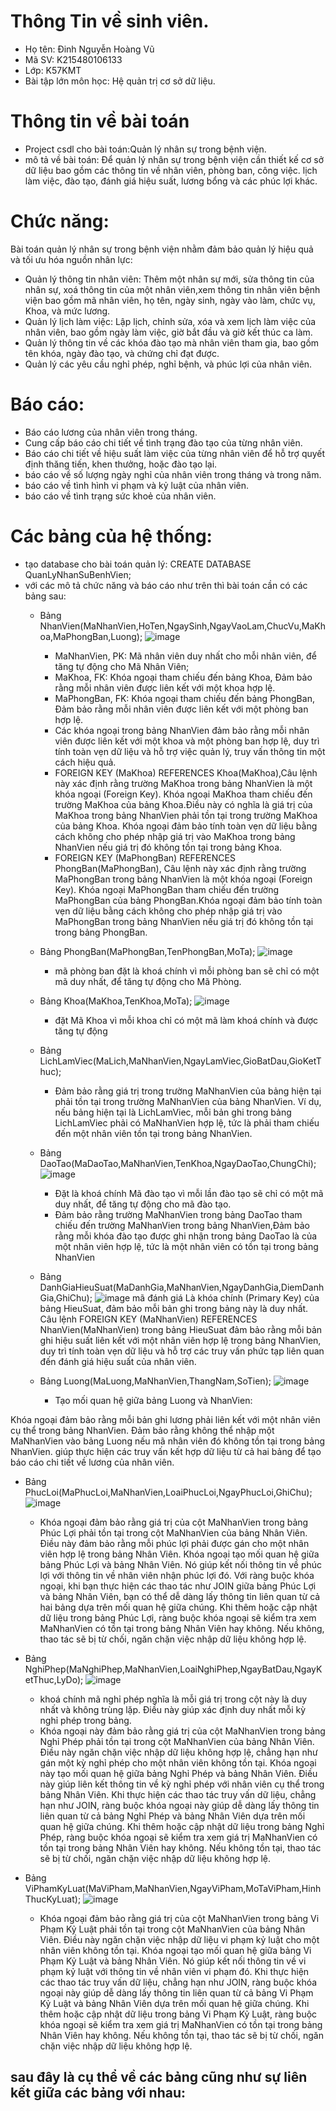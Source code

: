 # Thông Tin về sinh viên.
- Họ tên: Đinh Nguyễn Hoàng Vũ
- Mã SV: K215480106133
- Lớp: K57KMT
- Bài tập lớn môn học: Hệ quản trị cơ sở dữ liệu.

# Thông tin về bài toán
- Project csdl cho bài toán:Quản lý nhân sự trong bệnh viện.
- mô tả về bài toán:
Để quản lý nhân sự trong bệnh viện cần thiết kế cơ sở dữ liệu bao gồm các thông tin về nhân viên, phòng ban, công việc. lịch làm việc, đào tạo, đánh giá hiệu suất, lương bổng và các phúc lợi khác.
# Chức năng:
Bài toán quản lý nhân sự trong bệnh viện nhằm đảm bảo quản lý hiệu quả và tối ưu hóa nguồn nhân lực:
- Quản lý thông tin nhân viên: Thêm một nhân sự mới, sửa thông tin của nhân sự, xoá thông tin của một nhân viên,xem thông tin nhân viên bệnh viện bao gồm mã nhân viên, họ tên, ngày sinh, ngày vào làm, chức vụ, Khoa, và mức lương.
- Quản lý lịch làm việc: Lập lịch, chỉnh sửa, xóa và xem lịch làm việc của nhân viên, bao gồm ngày làm việc, giờ bắt đầu và giờ kết thúc ca làm.
- Quản lý thông tin về các khóa đào tạo mà nhân viên tham gia, bao gồm tên khóa, ngày đào tạo, và chứng chỉ đạt được.
- Quản lý các yêu cầu nghỉ phép, nghỉ bệnh, và phúc lợi của nhân viên.
# Báo cáo:
- Báo cáo lương của nhân viên trong tháng.
- Cung cấp báo cáo chi tiết về tình trạng đào tạo của từng nhân viên.
- Báo cáo chi tiết về hiệu suất làm việc của từng nhân viên để hỗ trợ quyết định thăng tiến, khen thưởng, hoặc đào tạo lại.
- báo cáo về số lượng ngày nghỉ của nhân viên trong tháng và trong năm.
- báo cáo về tình hình vi phạm và kỷ luật của nhân viên.
- báo cáo về tình trạng sức khoẻ của nhân viên.
# Các bảng của hệ thống: 
- tạo database cho bài toán quản lý:
CREATE DATABASE QuanLyNhanSuBenhVien;
- với các mô tả chức năng và báo cáo như trên thì bài toán cần có các bảng sau:
  - Bảng NhanVien(MaNhanVien,HoTen,NgaySinh,NgayVaoLam,ChucVu,MaKhoa,MaPhongBan,Luong);
    ![image](https://github.com/dnhnghv/Qu-n-l-nh-n-s-/assets/168661356/45f08868-ee4c-416c-968f-8b271d486d85)
    +  MaNhanVien, PK: Mã nhân viên duy nhất cho mỗi nhân viên, để tăng tự động cho Mã Nhân Viên;
    +  MaKhoa, FK: Khóa ngoại tham chiếu đến bảng Khoa, Đảm bảo rằng mỗi nhân viên được liên kết với một khoa hợp lệ.
    +  MaPhongBan, FK: Khóa ngoại tham chiếu đến bảng PhongBan, Đảm bảo rằng mỗi nhân viên được liên kết với một phòng ban hợp lệ.
    +  Các khóa ngoại trong bảng NhanVien đảm bảo rằng mỗi nhân viên được liên kết với một khoa và một phòng ban hợp lệ, duy trì tính toàn vẹn dữ liệu và hỗ trợ việc quản lý, truy vấn thông tin một cách hiệu quả.
    +   FOREIGN KEY (MaKhoa) REFERENCES Khoa(MaKhoa),Câu lệnh này xác định rằng trường MaKhoa trong bảng NhanVien là một khóa ngoại (Foreign Key).
Khóa ngoại MaKhoa tham chiếu đến trường MaKhoa của bảng Khoa.Điều này có nghĩa là giá trị của MaKhoa trong bảng NhanVien phải tồn tại trong trường MaKhoa của bảng Khoa.
Khóa ngoại đảm bảo tính toàn vẹn dữ liệu bằng cách không cho phép nhập giá trị vào MaKhoa trong bảng NhanVien nếu giá trị đó không tồn tại trong bảng Khoa.
    +   FOREIGN KEY (MaPhongBan) REFERENCES PhongBan(MaPhongBan), Câu lệnh này xác định rằng trường MaPhongBan trong bảng NhanVien là một khóa ngoại (Foreign Key).
Khóa ngoại MaPhongBan tham chiếu đến trường MaPhongBan của bảng PhongBan.Khóa ngoại đảm bảo tính toàn vẹn dữ liệu bằng cách không cho phép nhập giá trị vào MaPhongBan trong bảng NhanVien nếu giá trị đó không tồn tại trong bảng PhongBan.
    
  - Bảng PhongBan(MaPhongBan,TenPhongBan,MoTa);
    ![image](https://github.com/dnhnghv/Qu-n-l-nh-n-s-/assets/168661356/89a72789-3412-400e-989d-1a779d7612ba)
    + mã phòng ban đặt là khoá chính vì mỗi phòng ban sẽ chỉ có một mã duy nhất, để tăng tự động cho Mã Phòng.
      
  - Bảng Khoa(MaKhoa,TenKhoa,MoTa);
    ![image](https://github.com/dnhnghv/Qu-n-l-nh-n-s-/assets/168661356/9381d814-39fb-4d3b-85d4-0707f8e1ed57)
    + đặt Mã Khoa vì mỗi khoa chỉ có một mã làm khoá chính và được tăng tự động
      
  - Bảng LichLamViec(MaLich,MaNhanVien,NgayLamViec,GioBatDau,GioKetThuc);
    + Đảm bảo rằng giá trị trong trường MaNhanVien của bảng hiện tại phải tồn tại trong trường MaNhanVien của bảng NhanVien.
Ví dụ, nếu bảng hiện tại là LichLamViec, mỗi bản ghi trong bảng LichLamViec phải có MaNhanVien hợp lệ, tức là phải tham chiếu đến một nhân viên tồn tại trong bảng NhanVien.


  - Bảng DaoTao(MaDaoTao,MaNhanVien,TenKhoa,NgayDaoTao,ChungChi);
    ![image](https://github.com/dnhnghv/Qu-n-l-nh-n-s-/assets/168661356/7ba628bb-c3a9-48d1-9a62-c8480369b2a5)
    + Đặt là khoá chính Mã đào tạo vì mỗi lần đào tạo sẽ chỉ có một mã duy nhất, để tăng tự động cho mã đào tạo.
    + Đảm bảo rằng trường MaNhanVien trong bảng DaoTao tham chiếu đến trường MaNhanVien trong bảng NhanVien,Đảm bảo rằng mỗi khóa đào tạo được ghi nhận trong bảng DaoTao là của một nhân viên hợp lệ, tức là một nhân viên có tồn tại trong bảng NhanVien
      
  - Bảng DanhGiaHieuSuat(MaDanhGia,MaNhanVien,NgayDanhGia,DiemDanhGia,GhiChu);
    ![image](https://github.com/dnhnghv/Qu-n-l-nh-n-s-/assets/168661356/40b042ce-146c-4423-b4ba-90b79fdd484b)
mã đánh giá Là khóa chính (Primary Key) của bảng HieuSuat, đảm bảo mỗi bản ghi trong bảng này là duy nhất.
Câu lệnh FOREIGN KEY (MaNhanVien) REFERENCES NhanVien(MaNhanVien) trong bảng HieuSuat đảm bảo rằng mỗi bản ghi hiệu suất liên kết với một nhân viên hợp lệ trong bảng NhanVien, duy trì tính toàn vẹn dữ liệu và hỗ trợ các truy vấn phức tạp liên quan đến đánh giá hiệu suất của nhân viên.

  - Bảng Luong(MaLuong,MaNhanVien,ThangNam,SoTien);
    ![image](https://github.com/dnhnghv/Qu-n-l-nh-n-s-/assets/168661356/75df9cf0-b86f-406e-b150-9b4d9c3186af)

    + Tạo mối quan hệ giữa bảng Luong và NhanVien:

Khóa ngoại đảm bảo rằng mỗi bản ghi lương phải liên kết với một nhân viên cụ thể trong bảng NhanVien.
Đảm bảo rằng không thể nhập một MaNhanVien vào bảng Luong nếu mã nhân viên đó không tồn tại trong bảng NhanVien.
giúp thực hiện các truy vấn kết hợp dữ liệu từ cả hai bảng để tạo báo cáo chi tiết về lương của nhân viên.
  - Bảng PhucLoi(MaPhucLoi,MaNhanVien,LoaiPhucLoi,NgayPhucLoi,GhiChu);
    ![image](https://github.com/dnhnghv/Qu-n-l-nh-n-s-/assets/168661356/37589023-568d-482f-b77c-2df698f9a05e)
    + Khóa ngoại đảm bảo rằng giá trị của cột MaNhanVien trong bảng Phúc Lợi phải tồn tại trong cột MaNhanVien của bảng Nhân Viên. Điều này đảm bảo rằng mỗi phúc lợi phải được gán cho một nhân viên hợp lệ trong bảng Nhân Viên.
Khóa ngoại tạo mối quan hệ giữa bảng Phúc Lợi và bảng Nhân Viên. Nó giúp kết nối thông tin về phúc lợi với thông tin về nhân viên nhận phúc lợi đó.
Với ràng buộc khóa ngoại, khi bạn thực hiện các thao tác như JOIN giữa bảng Phúc Lợi và bảng Nhân Viên, bạn có thể dễ dàng lấy thông tin liên quan từ cả hai bảng dựa trên mối quan hệ giữa chúng.
Khi thêm hoặc cập nhật dữ liệu trong bảng Phúc Lợi, ràng buộc khóa ngoại sẽ kiểm tra xem MaNhanVien có tồn tại trong bảng Nhân Viên hay không. Nếu không, thao tác sẽ bị từ chối, ngăn chặn việc nhập dữ liệu không hợp lệ.

  - Bảng NghiPhep(MaNghiPhep,MaNhanVien,LoaiNghiPhep,NgayBatDau,NgayKetThuc,LyDo);
![image](https://github.com/dnhnghv/Qu-n-l-nh-n-s-/assets/168661356/c2dc0003-48e3-4e05-b4f2-72a383bffa78)

    + khoá chính mã nghỉ phép nghĩa là mỗi giá trị trong cột này là duy nhất và không trùng lặp. Điều này giúp xác định duy nhất mỗi kỳ nghỉ phép trong bảng.
    + Khóa ngoại này đảm bảo rằng giá trị của cột MaNhanVien trong bảng Nghỉ Phép phải tồn tại trong cột MaNhanVien của bảng Nhân Viên. Điều này ngăn chặn việc nhập dữ liệu không hợp lệ, chẳng hạn như gán một kỳ nghỉ phép cho một nhân viên không tồn tại.
Khóa ngoại này tạo mối quan hệ giữa bảng Nghỉ Phép và bảng Nhân Viên. Điều này giúp liên kết thông tin về kỳ nghỉ phép với nhân viên cụ thể trong bảng Nhân Viên.
Khi thực hiện các thao tác truy vấn dữ liệu, chẳng hạn như JOIN, ràng buộc khóa ngoại này giúp dễ dàng lấy thông tin liên quan từ cả bảng Nghỉ Phép và bảng Nhân Viên dựa trên mối quan hệ giữa chúng.
Khi thêm hoặc cập nhật dữ liệu trong bảng Nghỉ Phép, ràng buộc khóa ngoại sẽ kiểm tra xem giá trị MaNhanVien có tồn tại trong bảng Nhân Viên hay không. Nếu không tồn tại, thao tác sẽ bị từ chối, ngăn chặn việc nhập dữ liệu không hợp lệ.
    
  - Bảng ViPhamKyLuat(MaViPham,MaNhanVien,NgayViPham,MoTaViPham,HinhThucKyLuat);
    ![image](https://github.com/dnhnghv/Qu-n-l-nh-n-s-/assets/168661356/a4047a52-1117-49dc-8489-46b87d8d84b2)

    + Khóa ngoại đảm bảo rằng giá trị của cột MaNhanVien trong bảng Vi Phạm Kỷ Luật phải tồn tại trong cột MaNhanVien của bảng Nhân Viên. Điều này ngăn chặn việc nhập dữ liệu vi phạm kỷ luật cho một nhân viên không tồn tại.
Khóa ngoại tạo mối quan hệ giữa bảng Vi Phạm Kỷ Luật và bảng Nhân Viên. Nó giúp kết nối thông tin về vi phạm kỷ luật với thông tin về nhân viên vi phạm đó.
Khi thực hiện các thao tác truy vấn dữ liệu, chẳng hạn như JOIN, ràng buộc khóa ngoại này giúp dễ dàng lấy thông tin liên quan từ cả bảng Vi Phạm Kỷ Luật và bảng Nhân Viên dựa trên mối quan hệ giữa chúng.
Khi thêm hoặc cập nhật dữ liệu trong bảng Vi Phạm Kỷ Luật, ràng buộc khóa ngoại sẽ kiểm tra xem giá trị MaNhanVien có tồn tại trong bảng Nhân Viên hay không. Nếu không tồn tại, thao tác sẽ bị từ chối, ngăn chặn việc nhập dữ liệu không hợp lệ.
  ## sau đây là cụ thể về các bảng cũng như sự liên kết giữa các bảng với nhau:
  





















